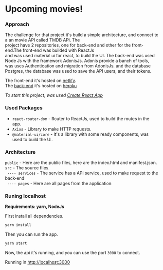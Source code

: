 # Upcoming movies!

### Approach

The challenge for that project it's build a simple architecture, and connect to a an movie API called TMDB APi. The </br> project have 2 repositories, one for back-end and other for the front-end.The front-end was builded with ReactJs</br>
and was used material ui for react, to build the UI. The back-end was used Node Js with the framework AdonisJs. Adonis provide a banch of tools, was uses Authentication and migration from AdonisJs. and the database Postgres, the database was used to save the API users, and their tokens.

The front-end it's hosted on [netlify](https://www.netlify.com/). </br>
The [back-end](https://github.com/anologicon/upcoming-movies-backend/tree/master) it's hosted on [heroku](https://www.heroku.com/)

*To start this project, was used [Create React App](https://github.com/facebook/create-react-app)*

### Used Packages

- `react-router-dom` - Router to ReactJs, used to build the routes in the app. </br>
- `Axios` - Library to make HTTP requests. </br>
- `@material-ui/core` - It's a library with some ready components, was used to build the UI. </br>

### Architecture

`public` - Here are the public files, here are the index.html and manifest.json.</br>
`src`    - The source files. </br>
` ---- services` - The service has a API service, used to make request to the back-end</br>
` ---- pages` - Here are all pages from the application</br>
### Runing localhost

**Requirements: yarn, NodeJs**</br>

First install all dependencies. </br>

```bash
yarn install
```
Then you can run the app. </br>

```bash
yarn start
```
Now, the api it's running, and you can use the port `3000` to connect.</br>

Running in [http://localhost:3000](http://localhost:3000)
